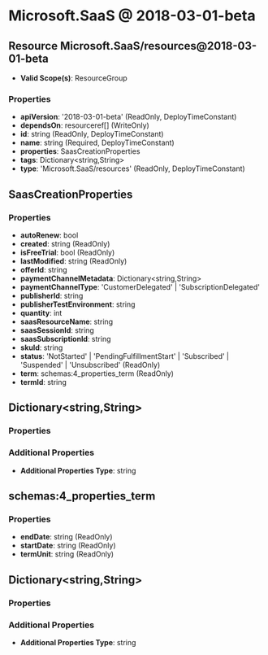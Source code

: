 # Microsoft.SaaS @ 2018-03-01-beta

## Resource Microsoft.SaaS/resources@2018-03-01-beta
* **Valid Scope(s)**: ResourceGroup
### Properties
* **apiVersion**: '2018-03-01-beta' (ReadOnly, DeployTimeConstant)
* **dependsOn**: resourceref[] (WriteOnly)
* **id**: string (ReadOnly, DeployTimeConstant)
* **name**: string (Required, DeployTimeConstant)
* **properties**: SaasCreationProperties
* **tags**: Dictionary<string,String>
* **type**: 'Microsoft.SaaS/resources' (ReadOnly, DeployTimeConstant)

## SaasCreationProperties
### Properties
* **autoRenew**: bool
* **created**: string (ReadOnly)
* **isFreeTrial**: bool (ReadOnly)
* **lastModified**: string (ReadOnly)
* **offerId**: string
* **paymentChannelMetadata**: Dictionary<string,String>
* **paymentChannelType**: 'CustomerDelegated' | 'SubscriptionDelegated'
* **publisherId**: string
* **publisherTestEnvironment**: string
* **quantity**: int
* **saasResourceName**: string
* **saasSessionId**: string
* **saasSubscriptionId**: string
* **skuId**: string
* **status**: 'NotStarted' | 'PendingFulfillmentStart' | 'Subscribed' | 'Suspended' | 'Unsubscribed' (ReadOnly)
* **term**: schemas:4_properties_term (ReadOnly)
* **termId**: string

## Dictionary<string,String>
### Properties
### Additional Properties
* **Additional Properties Type**: string

## schemas:4_properties_term
### Properties
* **endDate**: string (ReadOnly)
* **startDate**: string (ReadOnly)
* **termUnit**: string (ReadOnly)

## Dictionary<string,String>
### Properties
### Additional Properties
* **Additional Properties Type**: string

